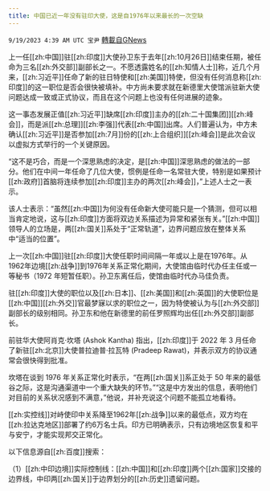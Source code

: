```yaml
---
title: 中国已近一年没有驻印大使，这是自1976年以来最长的一次空缺
---
```

`9/19/2023 4:39 AM UTC 宝尹` [轉載自GNews](https://gnews.org/articles/1709454)

上一任[[zh:中国]]驻[[zh:印度]]大使孙卫东于去年[[zh:10月26日]]结束任期，被任命为三名[[zh:外交部]]副部长之一。不愿透露姓名的[[zh:知情人士]]称，近几个月来，[[zh:习近平]]任命了新的驻日特使和[[zh:美国]]特使，但没有任何消息称[[zh:印度]]的这一职位是否会很快被填补。中方尚未要求就在新德里大使馆派驻新大使问题达成一致或正式协议，而且在这个问题上也没有任何进展的迹象。

这一事态发展正值[[zh:习近平]]缺席[[zh:印度]]主办的[[zh:二十国集团]][[zh:峰会]]，而是派[[zh:总理]][[zh:李强]]代表[[zh:中国]]出席。人们普遍认为，中方未确认[[zh:习近平]]是否参加[[zh:7月]]份的[[zh:上合组织]][[zh:峰会]]是此次会议以虚拟方式举行的一个关键原因。

“这不是巧合，而是一个深思熟虑的决定，是[[zh:中国]]深思熟虑的做法的一部分。他们在中间一年任命了几位大使，惯例是任命一名常驻大使，特别是如果预计[[zh:政府]]首脑将连续参加[[zh:印度]]主办的两次[[zh:峰会]]，”上述人士之一表示。

该人士表示：“虽然[[zh:中国]]为何没有任命新大使可能只是一个猜测，但可以相当肯定地说，这与[[zh:印度]]方面将双边关系描述为异常和紧张有关。”[[zh:中国]]领导人的立场是，两[[zh:国关]]系处于“正常轨道”，边界问题应放在整体关系中“适当的位置”。

上一次[[zh:中国]]驻[[zh:印度]]大使任职时间间隔一年或以上是在1976年。从1962年边境[[zh:战争]]到1976年关系正常化期间，大使馆由临时代办任主任或一等秘书（1972 年短暂任职）。孙卫东离任后，使馆由临时代办马佳负责。

驻[[zh:印度]]大使的职位以及[[zh:日本]]、[[zh:美国]]和[[zh:英国]]的大使职位是[[zh:中国]][[zh:外交]]官最梦寐以求的职位之一，因为特使被认为与[[zh:外交部]]副部长的级别相同。孙卫东和他在新德里的前任罗照辉均出任[[zh:外交部]]副部长。

前驻华大使阿肖克·坎塔 (Ashok Kantha) 指出，[[zh:印度]]于 2022 年 3 月任命了新驻[[zh:北京]]大使普拉迪普·拉瓦特 (Pradeep Rawat)，并表示双方的协议通常会很快得到批准。

坎塔在谈到 1976 年关系正常化时表示，“在两[[zh:国关]]系正处于 50 年来的最低谷之际，这是沟通渠道中一个重大缺失的环节。”“这是中方发出的信息，表明他们对目前的关系状况感到不满意，”他说，并补充说这个问题不能孤立地看待。

[[zh:实控线]]对峙使印中关系降至1962年[[zh:战争]]以来的最低点，双方均在[[zh:拉达克地区]]部署了约6万名士兵。印方已明确表示，只有边境地区恢复和平与安宁，才能实现邦交正常化。

以下信息源自[[zh:百度]]搜索：

（1）[[zh:中印边境]]实际控制线：[[zh:中国]]和[[zh:印度]]两个[[zh:国家]]交接的边界线，中印两[[zh:国关]]于边界划分的[[zh:历史]]遗留问题。
